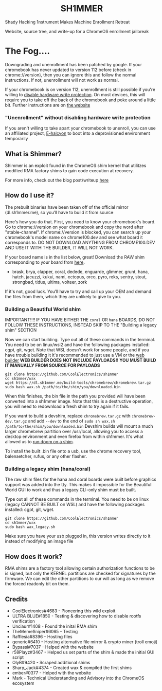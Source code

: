 <div align="center">
    <h1>SH1MMER</h1>
</div>

Shady Hacking 1nstrument Makes Machine Enrollment Retreat

Website, source tree, and write-up for a ChromeOS enrollment jailbreak

# The Fog....
Downgrading and unenrollment has been patched by google. If your chromebook has never updated to version 112 before (check in chrome://version), then you can ignore this and follow the normal instructions. If not, unenrollment will not work as normal.

If your chromebook is on version 112, unenrollment is still possible if you're willing to [disable hardware write protection](https://mrchromebox.tech/git#devices). On most devices, this will require you to take off the back of the chromebook and poke around a little bit. Further instructions are on [the website](https://sh1mmer.me)
### "Unenrollment" without disabling hardware write protection
If you aren't willing to take apart your chromebook to unenroll, you can use an affiliated project, [E-halcyon](https://fog.gay) to boot into a deprovisioned environment temporarily
## What is Shimmer?

Shimmer is an exploit found in the ChromeOS shim kernel that utilitzes modified RMA factory shims to gain code execution at recovery.<br>

For more info, check out the blog post/writeup [here](https://coolelectronics.me/blog/breaking-cros-2)

## How do I use it?

The prebuilt binaries have been taken off of the official mirror (dl.sh1mmer.me), so you'll have to build it from source

Here's how you do that.
First, you need to know your chromebook's board. Go to chrome://version on your chromebook and copy the word after "stable-channel". If chrome://version is blocked, you can search up your chromebook's model name on chrome100.dev and see what board it corresponds to. DO NOT DOWNLOAD ANYTHING FROM CHROME100.DEV AND USE IT WITH THE BUILDER, IT WILL NOT WORK.

If your board name is in the list below, great! Download the RAW shim corresponding to your board from [here](https://files.ultimatesrv.com).

- brask, brya, clapper, coral, dedede, enguarde, glimmer, grunt, hana, hatch, jacuzzi, kukui, nami, octopus, orco, pyro, reks, sentry, stout, strongbad, tidus, ultima, volteer, zork

If it's not, good luck. You'll have to try and call up your OEM and demand the files from them, which they are unlikely to give to you.

### Building a Beautiful World shim

IMPORTANT!!!! IF YOU HAVE EITHER THE `coral` OR `hana` BOARDS, DO NOT FOLLOW THESE INSTRUCTIONS, INSTEAD SKIP TO THE "Building a legacy shim" SECTION

Now we can start building. Type out all of these commands in the terminal. You need to be on linux/wsl2 and have the following packages installed: cgpt, git, wget.
Note that WSL doesn't work for some people, and if you have trouble building it it's recommended to just use a VM or the [web builder](https://sh1mmer.me/builder.html)
**WEB BUILDER DOES NOT INCLUDE PAYLOADS!! YOU MUST BUILD IT MANUALLY FROM SOURCE FOR PAYLOADS**

```
git clone https://github.com/CoolElectronics/sh1mmer
cd sh1mmer/wax
wget https://dl.sh1mmer.me/build-tools/chromebrew/chromebrew.tar.gz
sudo bash wax.sh /path/to/the/shim/you/downloaded.bin
```

When this finishes, the bin file in the path you provided will have been converted into a sh1mmer image. Note that this is a destructive operation, you will need to redownload a fresh shim to try again if it fails.

If you want to build a devshim, replace `chromebrew.tar.gz` with `chromebrew-dev.tar.gz` and add `--dev` to the end of `sudo sh wax.sh /path/to/the/shim/you/downloaded.bin`
Devshim builds will mount a much larger chromebrew partition over /usr/local, allowing you to access a desktop environment and even firefox from within sh1mmer. It's what allowed us to [run doom on a shim](https://coolelectronics.me/blog/static/breaking/doom.jpg).

To install the built .bin file onto a usb, use the chrome recovery tool, balenaetcher, rufus, or any other flasher.

### Building a legacy shim (hana/coral)

The raw shim files for the hana and coral boards were built before graphics support was added into the tty. This makes it impossible for the Beautiful World GUI to work and thus a legacy CLI-only shim must be built.

Type out all of these commands in the terminal. You need to be on linux (legacy CANNOT BE BUILT on WSL) and have the following packages installed: cgpt, git, wget.

```
git clone https://github.com/CoolElectronics/sh1mmer
cd sh1mmer/wax
sudo bash wax_legacy.sh
```

Make sure you have your usb plugged in, this version writes directly to it instead of modifying an image file

## How does it work?

RMA shims are a factory tool allowing certain authorization functions to be is signed, but only
the KERNEL partitions are checked for signatures by the firmware. We can edit the other partitions to our will as long as we remove the forced readonly bit on them.

## Credits

- CoolElectronics#4683 - Pioneering this wild exploit
- ULTRA BLUE#1850 - Testing & discovering how to disable rootfs verification
- Unciaur#1408 - Found the inital RMA shim
- TheMemeSniper#6065 - Testing
- Rafflesia#8396 - Hosting files
- generic#6410 - Hosting alternative file mirror & crypto miner (troll emoji)
- Bypassi#7037 - Helped with the website
- r58Playz#3467 - Helped us set parts of the shim & made the initial GUI script
- OlyB#9420 - Scraped additional shims
- Sharp_Jack#4374 - Created wax & compiled the first shims
- ember#0377 - Helped with the website
- Mark - Technical Understanding and Advisory into the ChromeOS ecosystem

